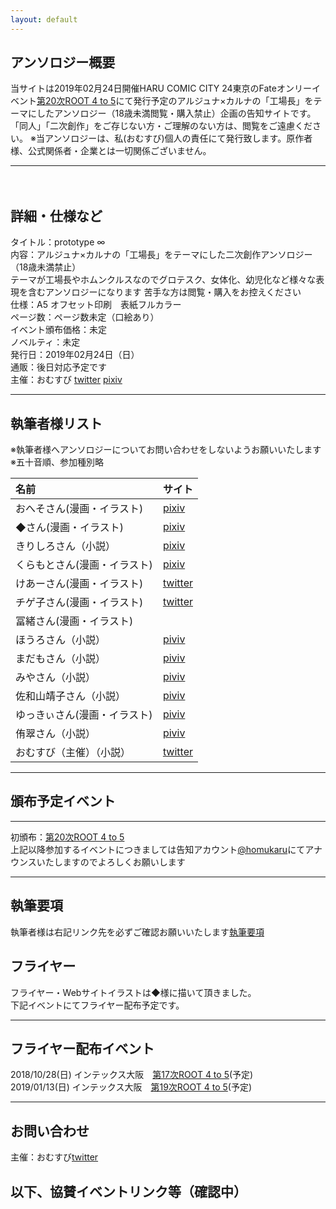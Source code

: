 ```yaml
---
layout: default
---
```


<!---
  不要な行は削除してください。
  見出し足りないと思うので追加してください
-->

## アンソロジー概要
当サイトは2019年02月24日開催HARU COMIC CITY 24東京のFateオンリーイベント[第20次ROOT 4 to 5](https://www.akaboo.jp/neo/event/p2710.html)にて発行予定のアルジュナ×カルナの「工場長」をテーマにしたアンソロジー（18歳未満閲覧・購入禁止）企画の告知サイトです。  
「同人」「二次創作」をご存じない方・ご理解のない方は、閲覧をご遠慮ください。
※当アンソロジーは、私(おむすび)個人の責任にて発行致します。原作者様、公式関係者・企業とは一切関係ございません。

***
　　
## 詳細・仕様など
タイトル：prototype ∞  
内容：アルジュナ×カルナの「工場長」をテーマにした二次創作アンソロジー（18歳未満禁止）  
テーマが工場長やホムンクルスなのでグロテスク、女体化、幼児化など様々な表現を含むアンソロジーになります
苦手な方は閲覧・購入をお控えください  
仕様：A5  オフセット印刷　表紙フルカラー   
ページ数：ページ数未定（口絵あり）  
イベント頒布価格：未定  
ノベルティ：未定  
発行日：2019年02月24日（日）  
通販：後日対応予定です  
主催：おむすび 
[twitter](https://twitter.com/edmonsuki)  [pixiv](https://www.pixiv.net/member.php?id=18037716)

***

## 執筆者様リスト
※執筆者様へアンソロジーについてお問い合わせをしないようお願いいたします 
※五十音順、参加種別略 
  
|名前|サイト|
|:---|:---|
|おへそさん(漫画・イラスト)|[pixiv](https://www.pixiv.net/member.php?id=20840109)|
|◆さん(漫画・イラスト)|[pixiv](https://www.pixiv.net/member.php?id=20035026)|
|きりしろさん（小説）|[pixiv](https://www.pixiv.net/member.php?id=10417814)|
|くらもとさん(漫画・イラスト)|[pixiv](https://www.pixiv.net/member.php?id=32618044)|
|けあーさん(漫画・イラスト)|[twitter](https://twitter.com/kah_over)|
|チゲ子さん(漫画・イラスト)|[twitter](https://twitter.com/chigekoon)|
|冨緒さん(漫画・イラスト)|　　|
|ほうろさん（小説）|[piviv](https://www.pixiv.net/member.php?id=268361)|
|まだもさん（小説）|[piviv](https://www.pixiv.net/member.php?id=1121960)|
|みやさん（小説）|[piviv](https://www.pixiv.net/member.php?id=1358149)|
|佐和山靖子さん（小説）|[piviv](https://www.pixiv.net/member.php?id=2459937)|
|ゆっきぃさん(漫画・イラスト)|[piviv](https://www.pixiv.net/member.php?id=19154811)|
|侑翠さん（小説）|[piviv](https://www.pixiv.net/member.php?id=10402711)|
|おむすび（主催）（小説）|[twitter](https://twitter.com/edmonsuki)|

  
***

## 頒布予定イベント

***

初頒布：[第20次ROOT 4 to 5](https://www.akaboo.jp/neo/event/p2710.html)  
上記以降参加するイベントにつきましては告知アカウント[@homukaru](https://twitter.com/homukaru)にてアナウンスいたしますのでよろしくお願いします

***

## 執筆要項
執筆者様は右記リンク先を必ずご確認お願いいたします[執筆要項](/spec)


## フライヤー
フライヤー・Webサイトイラストは◆様に描いて頂きました。  
下記イベントにてフライヤー配布予定です。

***

## フライヤー配布イベント
2018/10/28(日) インテックス大阪　[第17次ROOT 4 to 5](https://www.akaboo.jp/neo/event/p2460.html)(予定)  
2019/01/13(日) インテックス大阪　[第19次ROOT 4 to 5](https://www.akaboo.jp/neo/event/p2682.html)(予定)  

***

## お問い合わせ
主催：おむすび[twitter](https://twitter.com/edmonsuki)   


## 以下、協賛イベントリンク等（確認中）



